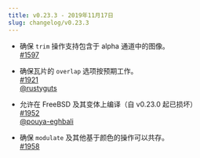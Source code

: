 ```yaml
---
title: v0.23.3 - 2019年11月17日
slug: changelog/v0.23.3
---
```


* 确保 `trim` 操作支持包含于 alpha 通道中的图像。  
  [#1597](https://github.com/lovell/sharp/issues/1597)

* 确保瓦片的 `overlap` 选项按预期工作。  
  [#1921](https://github.com/lovell/sharp/pull/1921)  
  [@rustyguts](https://github.com/rustyguts)

* 允许在 FreeBSD 及其变体上编译（自 v0.23.0 起已损坏）  
  [#1952](https://github.com/lovell/sharp/pull/1952)  
  [@pouya-eghbali](https://github.com/pouya-eghbali)

* 确保 `modulate` 及其他基于颜色的操作可以共存。  
  [#1958](https://github.com/lovell/sharp/issues/1958)